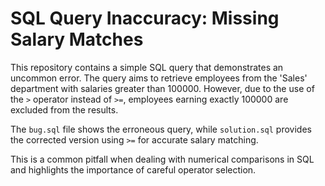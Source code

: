 # SQL Query Inaccuracy: Missing Salary Matches

This repository contains a simple SQL query that demonstrates an uncommon error.  The query aims to retrieve employees from the 'Sales' department with salaries greater than 100000. However, due to the use of the `>` operator instead of `>=`, employees earning exactly 100000 are excluded from the results.

The `bug.sql` file shows the erroneous query, while `solution.sql` provides the corrected version using `>=` for accurate salary matching.

This is a common pitfall when dealing with numerical comparisons in SQL and highlights the importance of careful operator selection.
